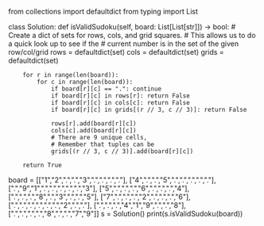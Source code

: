 from collections import defaultdict
from typing import List

class Solution:
    def isValidSudoku(self, board: List[List[str]]) -> bool:
        # Create a dict of sets for rows, cols, and grid squares.
        # This allows us to do a quick look up to see if the 
        # current number is in the set of the given row/col/grid
        rows = defaultdict(set)
        cols = defaultdict(set)
        grids = defaultdict(set)

        for r in range(len(board)):
            for c in range(len(board)):
                if board[r][c] == ".": continue
                if board[r][c] in rows[r]: return False
                if board[r][c] in cols[c]: return False
                if board[r][c] in grids[(r // 3, c // 3)]: return False
                
                rows[r].add(board[r][c])
                cols[c].add(board[r][c])
                # There are 9 unique cells,
                # Remember that tuples can be 
                grids[(r // 3, c // 3)].add(board[r][c])

        return True

board = [["1","2",".",".","3",".",".",".","."],
 ["4",".",".","5",".",".",".",".","."],
 [".","9","1",".",".",".",".",".","3"],
 ["5",".",".",".","6",".",".",".","4"],
 [".",".",".","8",".","3",".",".","5"],
 ["7",".",".",".","2",".",".",".","6"],
 [".",".",".",".",".",".","2",".","."],
 [".",".",".","4","1","9",".",".","8"],
 [".",".",".",".","8",".",".","7","9"]]
s = Solution()
print(s.isValidSudoku(board))

